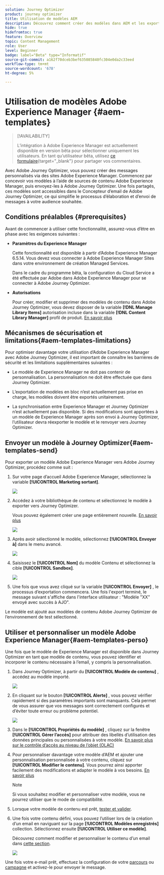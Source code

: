 ```yaml
---
solution: Journey Optimizer
product: journey optimizer
title: Utilisation de modèles AEM
description: Découvrez comment créer des modèles dans AEM et les exporter dans Journey Optimizer
hide: true
hidefromtoc: true
feature: Overview
topic: Content Management
role: User
level: Beginner
badge: label="Beta" type="Informatif"
source-git-commit: a162f70dceb3bef635085840fc304e0da2c33eed
workflow-type: tm+mt
source-wordcount: '678'
ht-degree: 5%

---
```


# Utilisation de modèles Adobe Experience Manager {#aem-templates}

>[!AVAILABILITY]
>
>L’intégration à Adobe Experience Manager est actuellement disponible en version bêta pour sélectionner uniquement les utilisateurs.
> En tant qu’utilisateur bêta, utilisez [ce formulaire](https://forms.office.com/pages/responsepage.aspx?id=Wht7-jR7h0OUrtLBeN7O4Wf0cbVTQ3tCpW_unE-w8-JUN1FaNlAzNkhPSUdaSkJXVFRCNTRJNVRFSy4u){target="_blank"} pour partager vos commentaires.

Avec Adobe Journey Optimizer, vous pouvez créer des messages personnalisés via des sites Adobe Experience Manager. Commencez par concevoir vos modèles à l’aide de sources de contenu Adobe Experience Manager, puis envoyez-les à Adobe Journey Optimizer. Une fois partagés, ces modèles sont accessibles dans le Concepteur d’email de Adobe Journey Optimizer, ce qui simplifie le processus d’élaboration et d’envoi de messages à votre audience souhaitée.

## Conditions préalables {#prerequisites}

Avant de commencer à utiliser cette fonctionnalité, assurez-vous d’être en phase avec les exigences suivantes :

* **Paramètres du Experience Manager**

   Cette fonctionnalité est disponible à partir d’Adobe Experience Manager 6.5.14. Vous devez vous connecter à Adobe Experience Manager Sites dans votre environnement de création Managed Services.

   Dans le cadre du programme bêta, la configuration du Cloud Service a été effectuée par Adobe dans Adobe Experience Manager pour se connecter à Adobe Journey Optimizer.

* **Autorisations**

   Pour créer, modifier et supprimer des modèles de contenu dans Adobe Journey Optimizer, vous devez disposer de la variable **[!DNL Manage Library Items]** autorisation incluse dans la variable **[!DNL Content Library Manager]** profil de produit. [En savoir plus](../administration/ootb-product-profiles.md#content-library-manager)


## Mécanismes de sécurisation et limitations{#aem-templates-limitations}

Pour optimiser davantage votre utilisation d’Adobe Experience Manager avec Adobe Journey Optimizer, il est important de connaître les barrières de sécurité et les limitations supplémentaires suivantes :

* Le modèle de Experience Manager ne doit pas contenir de personnalisation. La personnalisation ne doit être effectuée que dans Journey Optimizer.

* L’exportation de modèles en bloc n’est actuellement pas prise en charge, les modèles doivent être exportés unitairement.

* La synchronisation entre Experience Manager et Journey Optimizer n’est actuellement pas disponible. Si des modifications sont apportées à un modèle de Experience Manager après son envoi à Journey Optimizer, l’utilisateur devra réexporter le modèle et le renvoyer vers Journey Optimizer.

## Envoyer un modèle à Journey Optimizer{#aem-templates-send}

Pour exporter un modèle Adobe Experience Manager vers Adobe Journey Optimizer, procédez comme suit :

1. Sur votre page d’accueil Adobe Experience Manager, sélectionnez la variable **[!UICONTROL Marketing sortant]**.

   ![](assets/aem-outbound-menu.png)

1. Accédez à votre bibliothèque de contenu et sélectionnez le modèle à exporter vers Journey Optimizer.

   Vous pouvez également créer une page entièrement nouvelle. [En savoir plus](https://experienceleague.adobe.com/docs/experience-manager-65/authoring/authoring/managing-pages.html?lang=en#creating-a-new-page)

   ![](assets/aem-send-template.png)

1. Après avoir sélectionné le modèle, sélectionnez **[!UICONTROL Envoyer à]** dans le menu avancé.

   ![](assets/aem-advanced-menu.png)

1. Saisissez le **[!UICONTROL Nom]** du modèle Contenu et sélectionnez la cible **[!UICONTROL Sandbox]**.

   ![](assets/aem-send-template-settings.png)

1. Une fois que vous avez cliqué sur la variable **[!UICONTROL Envoyer]** , le processus d’exportation commencera. Une fois l&#39;export terminé, le message suivant s&#39;affiche dans l&#39;interface utilisateur : &quot;Modèle &quot;XX&quot; envoyé avec succès à AJO&quot;.

Le modèle est ajouté aux modèles de contenu Adobe Journey Optimizer de l’environnement de test sélectionné.

## Utiliser et personnaliser un modèle Adobe Experience Manager{#aem-templates-perso}

Une fois que le modèle de Experience Manager est disponible dans Journey Optimizer en tant que modèle de contenu, vous pouvez identifier et incorporer le contenu nécessaire à l’email, y compris la personnalisation.

1. Dans Journey Optimizer, à partir du **[!UICONTROL Modèle de contenu]** , accédez au modèle importé.

   ![](assets/aem_ajo_1.png)

1. En cliquant sur le bouton **[!UICONTROL Alerte]** , vous pouvez vérifier rapidement si des paramètres importants sont manquants. Cela permet de vous assurer que vos messages sont correctement configurés et d’éviter toute erreur ou problème potentiel.

   ![](assets/aem_ajo_2.png)

1. Dans le **[!UICONTROL Propriétés du modèle]** , cliquez sur la fenêtre **[!UICONTROL Gérer l’accès]** pour attribuer des libellés d’utilisation des données principales ou personnalisées à votre modèle. [En savoir plus sur le contrôle d’accès au niveau de l’objet (OLAC)](../administration/object-based-access.md)

1. Pour personnaliser davantage votre modèle d’AEM et ajouter une personnalisation personnalisée à votre contenu, cliquez sur **[!UICONTROL Modifier le contenu]**. Vous pourrez ainsi apporter facilement des modifications et adapter le modèle à vos besoins. [En savoir plus](get-started-email-design.md)

   >[!NOTE]
   >
   > Si vous souhaitez modifier et personnaliser votre modèle, vous ne pourrez utiliser que le mode de compatibilité.

1. Lorsque votre modèle de contenu est prêt, [tester et valider](content-templates.md#test-template).

1. Une fois votre contenu défini, vous pouvez l’utiliser lors de la création d’un email en naviguant sur la page **[!UICONTROL Modèles enregistrés]** collection. Sélectionnez ensuite **[!UICONTROL Utiliser ce modèle]**.

   Découvrez comment modifier et personnaliser le contenu d’un email dans [cette section](content-from-scratch.md).

   ![](assets/aem_ajo_3.png)

Une fois votre e-mail prêt, effectuez la configuration de votre [parcours](../building-journeys/journey-gs.md) ou [campagne](../campaigns/create-campaign.md) et activez-le pour envoyer le message.
